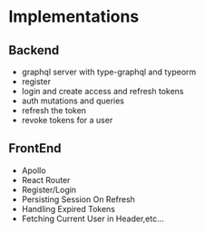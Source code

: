 # Implementations

## Backend

- graphql server with type-graphql and typeorm
- register
- login and create access and refresh tokens
- auth mutations and queries
- refresh the token
- revoke tokens for a user

## FrontEnd

- Apollo
- React Router
- Register/Login
- Persisting Session On Refresh
- Handling Expired Tokens
- Fetching Current User in Header,etc...
